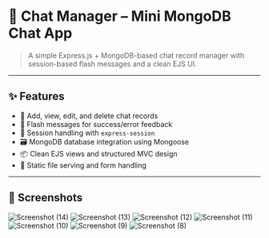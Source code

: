 # 💬 Chat Manager – Mini MongoDB Chat App

> A simple Express.js + MongoDB-based chat record manager with session-based flash messages and a clean EJS UI.

---

## ✨ Features

- 💬 Add, view, edit, and delete chat records
- 🔔 Flash messages for success/error feedback
- 🧠 Session handling with `express-session`
- 🗃️ MongoDB database integration using Mongoose
- 📦 Clean EJS views and structured MVC design
- 📁 Static file serving and form handling

---

## 📸 Screenshots

![Screenshot (14)](https://github.com/user-attachments/assets/622a1f93-0c20-4475-b22b-9fcfb0fef622)
![Screenshot (13)](https://github.com/user-attachments/assets/79ab1bc9-5ce5-4485-9ecf-d6389a1753b6)
![Screenshot (12)](https://github.com/user-attachments/assets/ea705911-254a-4bf9-9d34-8a889d6691b6)
![Screenshot (11)](https://github.com/user-attachments/assets/35b5cd41-628e-4c89-960a-aafdf31e4de4)
![Screenshot (10)](https://github.com/user-attachments/assets/3cb0c6dc-022c-4c73-951e-da294a29e815)
![Screenshot (9)](https://github.com/user-attachments/assets/33d7a74a-69e0-40ac-aefe-c518a316da08)
![Screenshot (8)](https://github.com/user-attachments/assets/8ec17685-70e8-498e-a172-a14a43b07e99)
